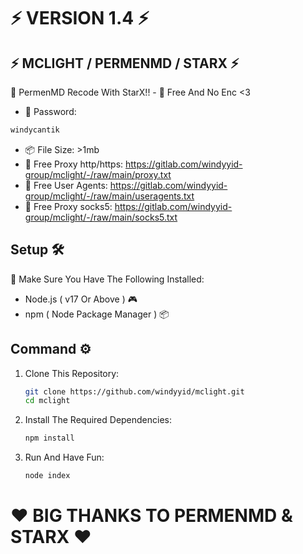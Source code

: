 # ⚡ VERSION 1.4 ⚡

## ⚡ MCLIGHT / PERMENMD / STARX ⚡
🚀 PermenMD Recode With StarX!! - 🚀 Free And No Enc <3

- 🔑 Password:
```bash
windycantik
```
- 📦 File Size: >1mb
- 📡 Free Proxy http/https: https://gitlab.com/windyyid-group/mclight/-/raw/main/proxy.txt
- 📡 Free User Agents: https://gitlab.com/windyyid-group/mclight/-/raw/main/useragents.txt
- 📡 Free Proxy socks5: https://gitlab.com/windyyid-group/mclight/-/raw/main/socks5.txt

## Setup 🛠️

🔔 Make Sure You Have The Following Installed:

- Node.js ( v17 Or Above ) 🎮
- npm ( Node Package Manager ) 📦

## Command ⚙

1. Clone This Repository:

   ```bash
   git clone https://github.com/windyyid/mclight.git
   cd mclight
   ```

2. Install The Required Dependencies:

   ```bash
   npm install
   ```
   
3. Run And Have Fun:

   ```bash
   node index
   ```
   
# ❤ BIG THANKS TO PERMENMD & STARX ❤
